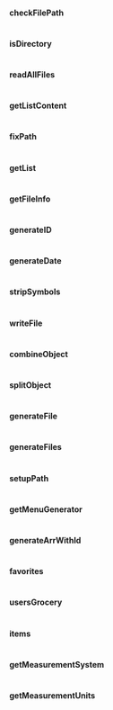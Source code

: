 #### checkFilePath
```
```
#### isDirectory
```
```
#### readAllFiles
```
```
#### getListContent
```
```
#### fixPath
```
```
#### getList
```
```
#### getFileInfo
```
```
#### generateID
```
```
#### generateDate
```
```

#### stripSymbols

```
```
#### writeFile
```
```
#### combineObject
```
```
#### splitObject
```
```
#### generateFile
```
```
#### generateFiles
```
```
#### setupPath
```
```

#### getMenuGenerator
```
```
#### generateArrWithId
```
```

#### favorites
```
```
#### usersGrocery
```
```
#### items
```
```

#### getMeasurementSystem
```
```
#### getMeasurementUnits
```
```
